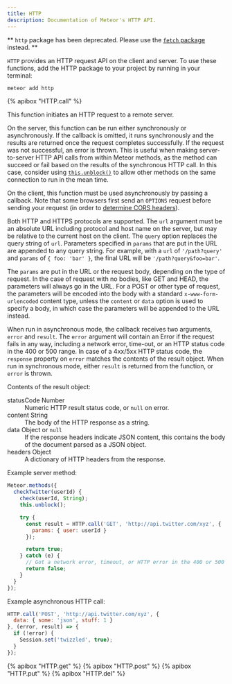 ```yaml
---
title: HTTP
description: Documentation of Meteor's HTTP API.
---
```


** `http` package has been deprecated. Please use the [`fetch` package](https://atmospherejs.com/meteor/fetch) instead. **

`HTTP` provides an HTTP request API on the client and server.  To use
these functions, add the HTTP package to your project by running in your
terminal:

```bash
meteor add http
```

{% apibox "HTTP.call" %}

This function initiates an HTTP request to a remote server.

On the server, this function can be run either synchronously or
asynchronously.  If the callback is omitted, it runs synchronously
and the results are returned once the request completes successfully.
If the request was not successful, an error is thrown.
This is
useful when making server-to-server HTTP API calls from within Meteor
methods, as the method can succeed or fail based on the results of the
synchronous HTTP call.  In this case, consider using
[`this.unblock()`](#method_unblock) to allow other methods on the same
connection to run in
the mean time.  

On the client, this function must be used asynchronously by passing a 
callback. Note that some browsers first send an `OPTIONS` request before 
sending your request (in order to
[determine CORS headers](http://stackoverflow.com/a/21783145/627729)).

Both HTTP and HTTPS protocols are supported.  The `url` argument must be
an absolute URL including protocol and host name on the server, but may be
relative to the current host on the client.  The `query` option
replaces the query string of `url`.  Parameters specified in `params`
that are put in the URL are appended to any query string.
For example, with a `url` of `'/path?query'` and
`params` of `{ foo: 'bar' }`, the final URL will be `'/path?query&foo=bar'`.

The `params` are put in the URL or the request body, depending on the
type of request.  In the case of request with no bodies, like GET and
HEAD, the parameters will always go in the URL.  For a POST or other
type of request, the parameters will be encoded into the body with a
standard `x-www-form-urlencoded` content type, unless the `content`
or `data` option is used to specify a body, in which case the
parameters will be appended to the URL instead.

When run in asynchronous mode, the callback receives two arguments,
`error` and `result`.  The
`error` argument will contain an Error if the request fails in any
way, including a network error, time-out, or an HTTP status code in
the 400 or 500 range.  In case of a 4xx/5xx HTTP status code, the
`response` property on `error` matches the contents of the result
object.  When run in synchronous mode, either `result` is returned
from the function, or `error` is thrown.

Contents of the result object:

<dl class="objdesc">

<dt><span class="name">statusCode</span>
  <span class="type">Number</span></dt>
<dd>Numeric HTTP result status code, or <code>null</code> on error.</dd>

<dt><span class="name">content</span>
  <span class="type">String</span></dt>
<dd>The body of the HTTP response as a string.</dd>

<dt><span class="name">data</span>
  <span class="type">Object or <code>null</code></span></dt>
<dd>If the response headers indicate JSON content, this contains the body of the document parsed as a JSON object.</dd>

<dt><span class="name">headers</span>
  <span class="type">Object</span></dt>
<dd>A dictionary of HTTP headers from the response.</dd>

</dl>

Example server method:

```js
Meteor.methods({
  checkTwitter(userId) {
    check(userId, String);
    this.unblock();

    try {
      const result = HTTP.call('GET', 'http://api.twitter.com/xyz', {
        params: { user: userId }
      });

      return true;
    } catch (e) {
      // Got a network error, timeout, or HTTP error in the 400 or 500 range.
      return false;
    }
  }
});
```

Example asynchronous HTTP call:

```js
HTTP.call('POST', 'http://api.twitter.com/xyz', {
  data: { some: 'json', stuff: 1 }
}, (error, result) => {
  if (!error) {
    Session.set('twizzled', true);
  }
});
```

{% apibox "HTTP.get" %}
{% apibox "HTTP.post" %}
{% apibox "HTTP.put" %}
{% apibox "HTTP.del" %}
